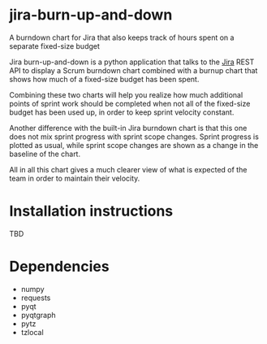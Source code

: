 # jira-burn-up-and-down
A burndown chart for Jira that also keeps track of hours spent on a separate fixed-size budget

Jira burn-up-and-down is a python application that talks to the 
[Jira](https://www.atlassian.com/software/jira) REST API to display a Scrum burndown chart
combined with a burnup chart that shows how much of a fixed-size budget has been spent.

Combining these two charts will help you realize how much additional points of sprint work
should be completed when not all of the fixed-size budget has been used up, in order to keep
sprint velocity constant.

Another difference with the built-in Jira burndown chart is that this one does not mix sprint
progress with sprint scope changes. Sprint progress is plotted as usual, while sprint scope
changes are shown as a change in the baseline of the chart. 

All in all this chart gives a much clearer view of what is expected of the team in order to
maintain their velocity.

# Installation instructions
TBD

# Dependencies

* numpy
* requests
* pyqt
* pyqtgraph
* pytz
* tzlocal

